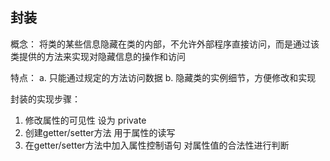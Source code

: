 ## 封装

概念：
将类的某些信息隐藏在类的内部，不允许外部程序直接访问，而是通过该类提供的方法来实现对隐藏信息的操作和访问

特点：
a. 只能通过规定的方法访问数据
b. 隐藏类的实例细节，方便修改和实现

封装的实现步骤：
1. 修改属性的可见性 设为 private
2. 创建getter/setter方法 用于属性的读写
3. 在getter/setter方法中加入属性控制语句 对属性值的合法性进行判断

